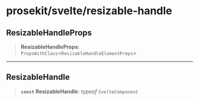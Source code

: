# prosekit/svelte/resizable-handle

<a id="ResizableHandleProps" name="ResizableHandleProps"></a>

## ResizableHandleProps

> **ResizableHandleProps**: `PropsWithClass`\<`ResizableHandleElementProps`\>

***

<a id="ResizableHandle" name="ResizableHandle"></a>

## ResizableHandle

> **`const`** **ResizableHandle**: *typeof* `SvelteComponent`
